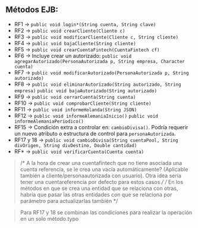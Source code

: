 ## Métodos EJB:

- RF1  -> `public void login*(String cuenta, String clave)`
- RF2  -> `public void crearCliente(Cliente c)`
- RF3  -> `public void modificarCliente(Cliente c, String cliente)`
- RF4  -> `public void bajaCliente(String cliente)`
- RF5  -> `public void crearCuentaFintech(CuentaFintech cf)`
- RF6  -> Incluye crear un autorizado: `public void agregarAutorizado(PersonaAutorizada p, String empresa, Character cuenta)`
- RF7  -> `public void modificarAutorizado(PersonaAutorizada p, String autorizado)`
- RF8  -> `public void eliminarAutorizado(String autorizado, String empresa)` `public void bajaAutorizado(String autorizado)`
- RF9  -> `public void cerrarCuenta(String cuenta)`
- RF10 -> `public void comprobarCliente(String cliente)`
- RF11 -> `public void informeHolanda(String JSON)`
- RF12 -> `public void informeAlemaniaInicio()` `public void informeAlemaniaPeriodico()`
- RF15 -> Condición extra a controlar en: `cambioDivisa()`. Podría requerir un nuevo atributo o estructura de control para `personaAutorizada`.
- RF17 y 18 -> `public void cambioDivisa(String cuentaPool, String divOrigen, String divDestino, Double cantidad)`
- RF*  -> `public void verificarCuenta(Cuenta cuenta)`


>/* A la hora de crear una cuentafintech que no tiene asociada una cuenta referencia, se le crea una vacía automáticamente? (Aplicable también a cliente/personaautorizada con usuario). Otra idea sería tener una cuentareferencia por defecto para estos casos */
/* En los métodos en que se crea una entidad que se relaciona con otras, habría que pasar las otras entidades con que se relaciona por parámetro para actualizarlas también */

> Para RF17 y 18 se combinan las condiciones para realizar la operación en un solo método.typo
